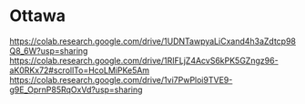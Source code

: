 # Ottawa
https://colab.research.google.com/drive/1UDNTawpyaLiCxand4h3aZdtcp98Q8_6W?usp=sharing
https://colab.research.google.com/drive/1RIFLjZ4AcvS6kPK5GZngz96-aK0RKx72#scrollTo=HcoLMiPKe5Am
https://colab.research.google.com/drive/1vi7PwPloi9TVE9-g9E_OprnP85RqOxVd?usp=sharing
